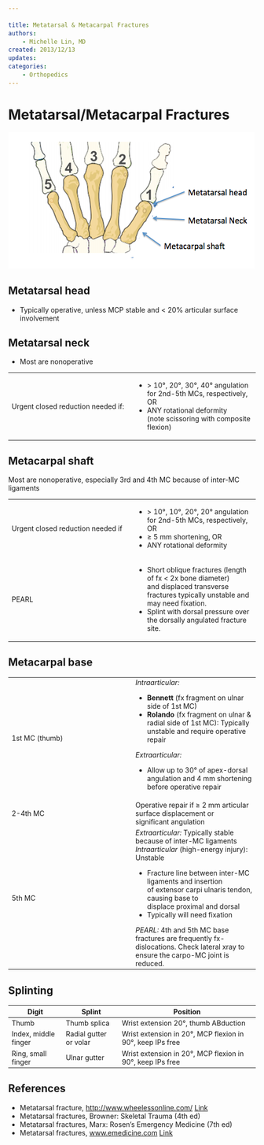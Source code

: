 ```yaml
---

title: Metatarsal & Metacarpal Fractures
authors:
    - Michelle Lin, MD
created: 2013/12/13
updates:
categories:
    - Orthopedics
---
```


# Metatarsal/Metacarpal Fractures

![Metacarpal and metatarsal drawing](image-1.png)

## Metatarsal head

- Typically operative, unless MCP stable and &lt; 20% articular surface involvement

## Metatarsal neck

- Most are nonoperative

<table>
<colgroup>
<col width="50%" />
<col width="50%" />
</colgroup>
<tbody>
<tr class="odd">
<td>Urgent closed reduction needed if:<br />
</td>
<td><ul>
<li>&gt; 10°, 20°, 30°, 40° angulation for 2nd-5th MCs, respectively, OR<br />
</li>
<li>ANY rotational deformity (note scissoring with composite flexion) <br />
</li>
</ul></td>
</tr>
</tbody>
</table>

## Metacarpal shaft

Most are nonoperative, especially 3rd and 4th MC because of inter-MC ligaments

<table>
<colgroup>
<col width="50%" />
<col width="50%" />
</colgroup>
<tbody>
<tr class="odd">
<td>Urgent closed reduction needed if<br />
</td>
<td><ul>
<li>&gt; 10°, 10°, 20°, 20° angulation for 2nd-5th MCs, respectively, OR<br />
</li>
<li>&ge; 5 mm shortening, OR</li>
<li>ANY rotational deformity<br />
</li>
</ul></td>
</tr>
<tr class="even">
<td>PEARL</td>
<td><ul>
<li>Short oblique fractures (length of fx &lt; 2x bone diameter) and displaced transverse fractures typically unstable and may need fixation. <br />
</li>
<li>Splint with dorsal pressure over the dorsally angulated fracture site.<br />
</li>
</ul></td>
</tr>
</tbody>
</table>

## Metacarpal base

<table>
<colgroup>
<col width="50%" />
<col width="50%" />
</colgroup>
<tbody>
<tr class="odd">
<td>1st MC (thumb)<br />
</td>
<td><em>Intraarticular:</em><br />

<ul>
<li><strong>Bennett</strong> (fx fragment on ulnar side of 1st MC) <br />
</li>
<li><strong>Rolando</strong> (fx fragment on ulnar &amp; radial side of 1st MC): Typically unstable and require operative repair<br />
</li>
</ul>
<em>Extraarticular:</em><br />

<ul>
<li>Allow up to 30° of apex-dorsal angulation and 4 mm shortening before operative repair<br />
</li>
</ul></td>
</tr>
<tr class="even">
<td>2-4th MC<br />
</td>
<td>Operative repair if &ge; 2 mm articular surface displacement or significant angulation<br />
</td>
</tr>
<tr class="odd">
<td>5th MC<br />
</td>
<td><em>Extraarticular:</em> Typically stable because of inter-MC ligaments<br />
<em>Intraarticular</em> (high-energy injury): Unstable<br />

<ul>
<li>Fracture line between inter-MC ligaments and insertion of extensor carpi ulnaris tendon, causing base to displace proximal and dorsal</li>
<li>Typically will need fixation<br />
</li>
</ul>
<em>PEARL:</em> 4th and 5th MC base fractures are frequently fx-dislocations. Check lateral xray to ensure the carpo-MC joint is reduced.<br />
</td>
</tr>
</tbody>
</table>

## Splinting

| **Digit**            |  **Splint**            | **Position**                                              |
| -------------------- | ---------------------- | --------------------------------------------------------- |
| Thumb                | Thumb splica           | Wrist extension 20°, thumb ABduction                      |
| Index, middle finger | Radial gutter or volar | Wrist extension in 20°, MCP flexion in 90°, keep IPs free |
| Ring, small finger   | Ulnar gutter           | Wrist extension in 20°, MCP flexion in 90°, keep IPs free |

## References

- Metatarsal fracture, http://www.wheelessonline.com/ [Link](http://www.wheelessonline.com/ortho/hand_and_metacarpal_fractures)
- Metatarsal fractures, Browner: Skeletal Trauma (4th ed)
- Metatarsal fractures, Marx: Rosen’s Emergency Medicine (7th ed)
- Metatarsal fractures, www.emedicine.com [Link](http://emedicine.medscape.com/article/1239721-overview)
